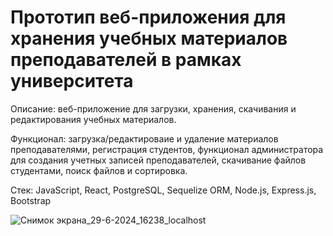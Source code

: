 # Прототип веб-приложения для хранения учебных материалов преподавателей в рамках университета

Описание: веб-приложение для загрузки, хранения, скачивания и редактирования учебных материалов.

Функционал: загрузка/редактироваие и удаление материалов преподавателями, регистрация студентов, функционал администратора для создания учетных записей преподавателей, скачивание файлов студентами, поиск файлов и сортировка.

Стек: JavaScript, React, PostgreSQL, Sequelize ORM, Node.js, Express.js, Bootstrap

![Снимок экрана_29-6-2024_16238_localhost](https://github.com/donikorch/SMTU_Library/assets/126454671/12a30eaf-bebe-4d68-8f81-c15b56a0a43f)
